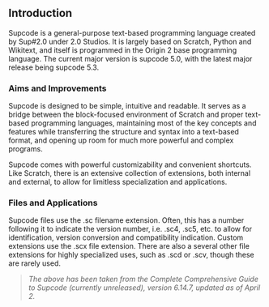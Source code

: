 ## Introduction

Supcode is a general-purpose text-based programming language created by Sup#2.0 under 2.0 Studios. It is largely based on Scratch, Python and Wikitext, and itself is programmed in the Origin 2 base programming language. The current major version is supcode 5.0, with the latest major release being supcode 5.3.

### Aims and Improvements

Supcode is designed to be simple, intuitive and readable. It serves as a bridge between the block-focused environment of Scratch and proper text-based programming languages, maintaining most of the key concepts and features while transferring the structure and syntax into a text-based format, and opening up room for much more powerful and complex programs.

Supcode comes with powerful customizability and convenient shortcuts. Like Scratch, there is an extensive collection of extensions, both internal and external, to allow for limitless specialization and applications.

### Files and Applications

Supcode files use the .sc filename extension. Often, this has a number following it to indicate the version number, i.e. .sc4, .sc5, etc. to allow for identification, version conversion and compatibility indication. Custom extensions use the .scx file extension. There are also a several other file extensions for highly specialized uses, such as .scd or .scv, though these are rarely used.

> *The above has been taken from the Complete Comprehensive Guide to Supcode (currently unreleased), version 6.14.7, updated as of April 2.*

